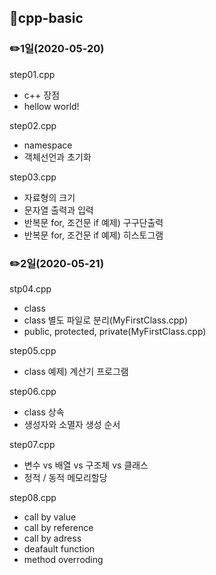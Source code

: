 ## 📂cpp-basic
### ✏️1일(2020-05-20)

step01.cpp
- c++ 장점
- hellow world!

step02.cpp
- namespace
- 객체선언과 초기화

step03.cpp
- 자료형의 크기
- 문자열 출력과 입력
- 반복문 for, 조건문 if 예제) 구구단출력
- 반복문 for, 조건문 if 예제) 히스토그램

### ✏️2일(2020-05-21)
stp04.cpp
- class
- class 별도 파일로 분리(MyFirstClass.cpp)
- public, protected, private(MyFirstClass.cpp)

step05.cpp
- class 예제) 계산기 프로그램

step06.cpp
- class 상속
- 생성자와 소멸자 생성 순서

step07.cpp
- 변수 vs 배열 vs 구조체 vs 클래스
- 정적 / 동적 메모리할당

step08.cpp
- call by value
- call by reference
- call by adress
- deafault function
- method overroding

